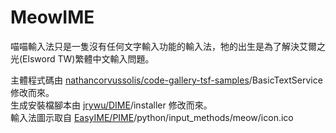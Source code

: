 # MeowIME
喵喵輸入法只是一隻沒有任何文字輸入功能的輸入法，牠的出生是為了解決艾爾之光(Elsword TW)繁體中文輸入問題。

主體程式碼由 [nathancorvussolis/code-gallery-tsf-samples](https://github.com/nathancorvussolis/code-gallery-tsf-samples)/BasicTextService 修改而來。<br/>
生成安裝檔腳本由 [jrywu/DIME](https://github.com/jrywu/DIME)/installer 修改而來。<br/>
輸入法圖示取自 [EasyIME/PIME](https://github.com/EasyIME/PIME)/python/input_methods/meow/icon.ico
